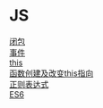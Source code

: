 <!-- docs/_sidebar.md -->

# JS

  <a href='#/works/js/闭包.md'>闭包</a></br>
  <a href='#/works/js/事件.md'>事件</a></br>
  <a href='#/works/js/this.md'>this</a></br>
  <a href='#/works/js/函数创建及改变this指向.md'>函数创建及改变this指向</a></br>
  <a href='#/works/js/正则表达式.md'>正则表达式</a></br>
  <a href='#/works/js/ES6.md'>ES6</a>

  


